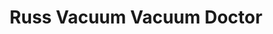 ---
title: "Russ Vacuum Vacuum Doctor"
url: /grand-junction/russ-vacuum-vacuum-doctor/
shop: vacuum cleaner
---